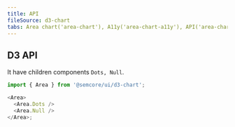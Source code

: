 ```yaml
---
title: API
fileSource: d3-chart
tabs: Area chart('area-chart'), A11y('area-chart-a11y'), API('area-chart-api'), Examples('area-chart-d3-code'), Changelog('d3-chart-changelog')
---
```


## D3 API

It have children components `Dots, Null`.

```js
import { Area } from '@semcore/ui/d3-chart';

<Area>
  <Area.Dots />
  <Area.Null />
</Area>;
```

<script setup>
  import { data as types } from '../../../builder/typings/types.data.ts'
</script>

<TypesView type="AreaProps" :types={...types} />
